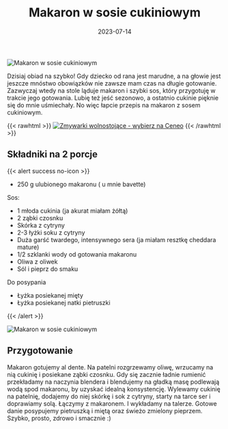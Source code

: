 ﻿---
title: "Makaron w sosie cukiniowym"
date: 2023-07-14
categories:
- dania główne
tags:
- makaron
- bavette
- cukinia

thumbnailImagePosition: "top"
---
![Makaron w sosie cukiniowym](/img/Makaron-w-sosie-cukiniowym/Makaron-w-sosie-cukiniowym-1.jpg)

Dzisiaj obiad na szybko! Gdy dziecko od rana jest marudne, a na głowie jest jeszcze mnóstwo obowiązków nie zawsze mam czas na długie gotowanie. Zazwyczaj wtedy na stole ląduje makaron i szybki sos, który przygotuję w trakcie jego gotowania.
Lubię też jeść sezonowo, a ostatnio cukinie pięknie się do mnie uśmiechały. No więc łapcie przepis na makaron z sosem cukiniowym. 

<!--more-->

{{< rawhtml >}}
<a href="https://www.ceneo.pl/Zmywarki#pid=26977&crid=624474&cid=46110" rel="nofollow" target="_blank"><img alt="Zmywarki wolnostojące - wybierz na Ceneo" src="https://image2.ceneo.pl/data/banners/banner_3459.jpg"></img></a>
{{< /rawhtml >}}

## Składniki na 2 porcje
{{< alert success no-icon >}}
- 250 g ulubionego makaronu ( u mnie bavette)


Sos:
- 1 młoda cukinia (ja akurat miałam żółtą)
- 2 ząbki czosnku
- Skórka z cytryny
- 2-3 łyżki soku z cytryny
- Duża garść twardego, intensywnego sera (ja miałam resztkę cheddara mature)
- 1/2 szklanki wody od gotowania makaronu
- Oliwa z oliwek
- Sól i pieprz do smaku


Do posypania
- Łyżka posiekanej mięty
- Łyżka posiekanej natki pietruszki


{{< /alert >}}

![Makaron w sosie cukiniowym](/img/Makaron-w-sosie-cukiniowym/Makaron-w-sosie-cukiniowym-1.jpg)

## Przygotowanie
Makaron gotujemy al dente.
Na patelni rozgrzewamy oliwę, wrzucamy na nią cukinię i posiekane ząbki czosnku. Gdy się zacznie ładnie rumienić przekładamy na naczynia blendera i blendujemy na gładką masę podlewają wodą spod makaronu, by uzyskać idealną konsystencję. Wylewamy cukinię na patelnię, dodajemy do niej skórkę i sok z cytryny, starty na tarce ser i doprawiamy solą. Łączymy z makaronem. I wykładamy na talerze.
Gotowe danie posypujemy pietruszką i miętą oraz świeżo zmielony pieprzem. Szybko, prosto, zdrowo i smacznie :)

